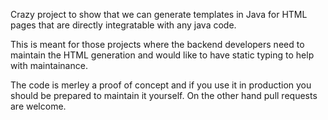 
Crazy project to show that we can generate templates in Java for HTML pages that are directly integratable with 
any java code.

This is meant for those projects where the backend developers need to maintain the HTML generation and would like to have 
static typing to help with maintainance.

The code is merley a proof of concept and if you use it in production you should be prepared to maintain it yourself.
On the other hand pull requests are welcome.

